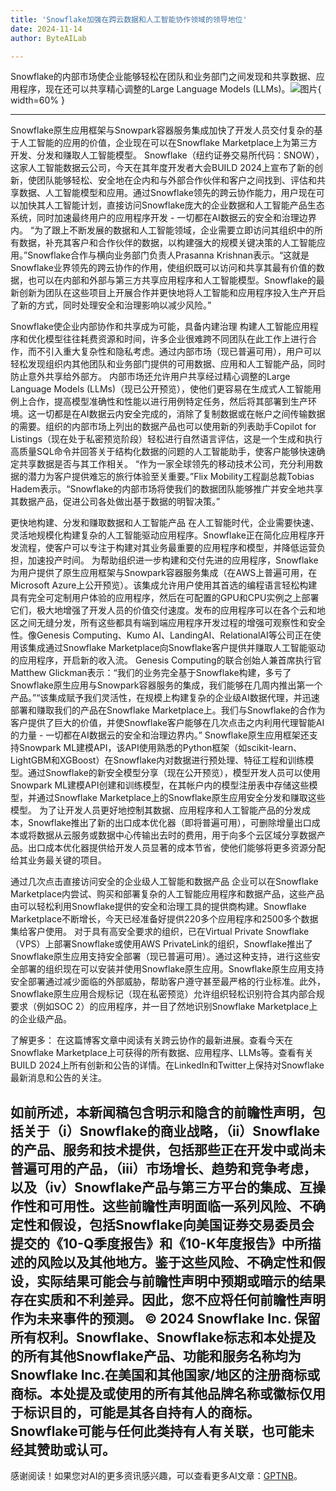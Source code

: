 ```yaml
---
title: 'Snowflake加强在跨云数据和人工智能协作领域的领导地位'
date: 2024-11-14
author: ByteAILab

---
```


Snowflake的内部市场使企业能够轻松在团队和业务部门之间发现和共享数据、应用程序，现在还可以共享精心调整的Large Language Models (LLMs)。![图片](https://ai-techpark.com/wp-content/uploads/2024/11/Snowflake-960x540.jpg){ width=60% }

---
Snowflake原生应用框架与Snowpark容器服务集成加快了开发人员交付复杂的基于人工智能的应用的价值，企业现在可以在Snowflake Marketplace上为第三方开发、分发和赚取人工智能模型。
Snowflake（纽约证券交易所代码：SNOW），这家人工智能数据云公司，今天在其年度开发者大会BUILD 2024上宣布了新的创新，使团队能够轻松、安全地在企内和与外部合作伙伴和客户之间找到、评估和共享数据、人工智能模型和应用。通过Snowflake领先的跨云协作能力，用户现在可以加快其人工智能计划，直接访问Snowflake庞大的企业数据和人工智能产品生态系统，同时加速最终用户的应用程序开发 - 一切都在AI数据云的安全和治理边界内。
“为了跟上不断发展的数据和人工智能领域，企业需要立即访问其组织中的所有数据，补充其客户和合作伙伴的数据，以构建强大的规模关键决策的人工智能应用。”Snowflake合作与横向业务部门负责人Prasanna Krishnan表示。“这就是Snowflake业界领先的跨云协作的作用，使组织既可以访问和共享其最有价值的数据，也可以在内部和外部与第三方共享应用程序和人工智能模型。Snowflake的最新创新为团队在这些项目上开展合作并更快地将人工智能和应用程序投入生产开启了新的方式，同时处理安全和治理影响以减少风险。”

Snowflake使企业内部协作和共享成为可能，具备内建治理
构建人工智能应用程序和优化模型往往耗费资源和时间，许多企业很难跨不同团队在此工作上进行合作，而不引入重大复杂性和隐私考虑。通过内部市场（现已普遍可用），用户可以轻松发现组织内其他团队和业务部门提供的可用数据、应用和人工智能产品，同时防止意外共享给外部方。
内部市场还允许用户共享经过精心调整的Large Language Models (LLMs)（现已公开预览），使他们更容易在生成式人工智能用例上合作，提高模型准确性和性能以进行用例特定任务，然后将其部署到生产环境。这一切都是在AI数据云内安全完成的，消除了复制数据或在帐户之间传输数据的需要。组织的内部市场上列出的数据产品也可以使用新的列表助手Copilot for Listings（现在处于私密预览阶段）轻松进行自然语言评估，这是一个生成和执行高质量SQL命令并回答关于结构化数据的问题的人工智能助手，使客户能够快速确定共享数据是否与其工作相关。
“作为一家全球领先的移动技术公司，充分利用数据的潜力为客户提供难忘的旅行体验至关重要。”Flix Mobility工程副总裁Tobias Hadem表示。“Snowflake的内部市场将使我们的数据团队能够推广并安全地共享其数据产品，促进公司各处做出基于数据的明智决策。”

更快地构建、分发和赚取数据和人工智能产品
在人工智能时代，企业需要快速、灵活地规模化构建复杂的人工智能驱动应用程序。Snowflake正在简化应用程序开发流程，使客户可以专注于构建对其业务最重要的应用程序和模型，并降低运营负担，加速投产时间。
为帮助组织进一步构建和交付先进的应用程序，Snowflake为用户提供了原生应用框架与Snowpark容器服务集成（在AWS上普遍可用，在Microsoft Azure上公开预览）。该集成允许用户使用其首选的编程语言轻松构建具有完全可定制用户体验的应用程序，然后在可配置的GPU和CPU实例之上部署它们，极大地增强了开发人员的价值交付速度。发布的应用程序可以在各个云和地区之间无缝分发，所有这些都具有端到端应用程序开发过程的增强可观察性和安全性。像Genesis Computing、Kumo AI、LandingAI、RelationalAI等公司正在使用该集成通过Snowflake Marketplace向Snowflake客户提供并赚取人工智能驱动的应用程序，开启新的收入流。
Genesis Computing的联合创始人兼首席执行官Matthew Glickman表示：“我们的业务完全基于Snowflake构建，多亏了Snowflake原生应用与Snowpark容器服务的集成，我们能够在几周内推出第一个产品。”“该集成赋予我们灵活性，在规模上构建复杂的企业级AI数据代理，并迅速部署和赚取我们的产品在Snowflake Marketplace上。我们与Snowflake的合作为客户提供了巨大的价值，并使Snowflake客户能够在几次点击之内利用代理智能AI的力量 - 一切都在AI数据云的安全和治理边界内。”
Snowflake原生应用框架还支持Snowpark ML建模API，该API使用熟悉的Python框架（如scikit-learn、LightGBM和XGBoost）在Snowflake内对数据进行预处理、特征工程和训练模型。通过Snowflake的新安全模型分享（现在公开预览），模型开发人员可以使用Snowpark ML建模API创建和训练模型，在其帐户内的模型注册表中存储这些模型，并通过Snowflake Marketplace上的Snowflake原生应用安全分发和赚取这些模型。
为了让开发人员更好地控制其数据、应用程序和人工智能产品的分发成本，Snowflake推出了新的出口成本优化器（即将普遍可用），可删除增量出口成本或将数据从云服务或数据中心传输出去时的费用，用于向多个云区域分享数据产品。出口成本优化器提供给开发人员显著的成本节省，使他们能够将更多资源分配给其业务最关键的项目。

通过几次点击直接访问安全的企业级人工智能和数据产品
企业可以在Snowflake Marketplace内尝试、购买和部署复杂的人工智能应用程序和数据产品，这些产品由可以轻松利用Snowflake提供的安全和治理工具的提供商构建。Snowflake Marketplace不断增长，今天已经准备好提供220多个应用程序和2500多个数据集给客户使用。
对于具有高安全要求的组织，已在Virtual Private Snowflake（VPS）上部署Snowflake或使用AWS PrivateLink的组织，Snowflake推出了Snowflake原生应用支持安全部署（现已普遍可用）。通过这种支持，进行这些安全部署的组织现在可以安装并使用Snowflake原生应用。Snowflake原生应用支持安全部署通过减少面临的外部威胁，帮助客户遵守甚至最严格的行业标准。此外，Snowflake原生应用合规标记（现在私密预览）允许组织轻松识别符合其内部合规要求（例如SOC 2）的应用程序，并一目了然地识别Snowflake Marketplace上的企业级产品。

了解更多：
在这篇博客文章中阅读有关跨云协作的最新进展。查看今天在Snowflake Marketplace上可获得的所有数据、应用程序、LLMs等。查看有关BUILD 2024上所有创新和公告的详情。在LinkedIn和Twitter上保持对Snowflake最新消息和公告的关注。

如前所述，本新闻稿包含明示和隐含的前瞻性声明，包括关于（i）Snowflake的商业战略，（ii）Snowflake的产品、服务和技术提供，包括那些正在开发中或尚未普遍可用的产品，（iii）市场增长、趋势和竞争考虑，以及（iv）Snowflake产品与第三方平台的集成、互操作性和可用性。这些前瞻性声明面临一系列风险、不确定性和假设，包括Snowflake向美国证券交易委员会提交的《10-Q季度报告》和《10-K年度报告》中所描述的风险以及其他地方。鉴于这些风险、不确定性和假设，实际结果可能会与前瞻性声明中预期或暗示的结果存在实质和不利差异。因此，您不应将任何前瞻性声明作为未来事件的预测。
© 2024 Snowflake Inc. 保留所有权利。Snowflake、Snowflake标志和本处提及的所有其他Snowflake产品、功能和服务名称均为Snowflake Inc.在美国和其他国家/地区的注册商标或商标。本处提及或使用的所有其他品牌名称或徽标仅用于标识目的，可能是其各自持有人的商标。Snowflake可能与任何此类持有人有关联，也可能未经其赞助或认可。
---
感谢阅读！如果您对AI的更多资讯感兴趣，可以查看更多AI文章：[GPTNB](https://gptnb.com)。